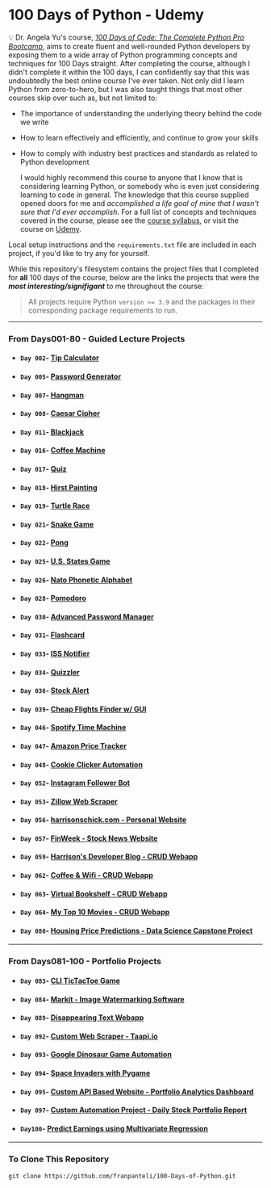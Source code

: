  # 100 Days of Python - Udemy

💡 Dr. Angela Yu's course, [_100 Days of Code: The Complete Python Pro Bootcamp_](https://www.udemy.com/course/100-Days-of-code/), aims to create fluent and well-rounded Python developers by exposing them to a wide array of Python programming concepts and techniques for 100 Days straight. After completing the course, although I didn't complete it within the 100 days, I can confidently say that this was undoubtedly the best online course I've ever taken. Not only did I learn Python from zero-to-hero, but I was also taught things that most other courses skip over such as, but not limited to:
* The importance of understanding the underlying theory behind the code we write
* How to learn effectively and efficiently, and continue to grow your skills
* How to comply with industry best practices and standards as related to Python development

    I would highly recommend this course to anyone that I know that is considering learning Python, or somebody who is even just considering learning to code in general. The knowledge that this course supplied opened doors for me and _accomplished a life goal of mine that I wasn't sure that I'd ever accomplish_. For a full list of concepts and techniques covered in the course, please see the [course syllabus](./syllabus.pdf), or visit the course on [Udemy](https://www.udemy.com/course/100-Days-of-code/).

Local setup instructions and the `requirements.txt` file are included in each project, if you'd like to try any for yourself. 

While this repository's filesystem contains the project files that I completed for **all** 100 days of the course, below are the links the projects that were the **_most interesting/signifigant_** to me throughout the course:

> All projects require Python `version >= 3.9` and the packages in their corresponding package requirements to run.
___

### From **Days001-80** - Guided Lecture Projects
- #### `Day 002`- [Tip Calculator](./Days%20001-005/Day_002/)
- #### `Day 005`- [Password Generator](./Days%20001-005/Day_005/)
- #### `Day 007`- [Hangman](./Days%20006-010/Day_007/)
- #### `Day 008`- [Caesar Cipher](./Days%20006-010/Day_008/)
- #### `Day 011`- [Blackjack](./Days%20011-015/Day_011/)
- #### `Day 016`- [Coffee Machine](./Days%20016-020/Day_016/)
- #### `Day 017`- [Quiz](./Days%20016-020/Day_017/)
- #### `Day 018`- [Hirst Painting](./Days%20016-020/Day_018/)
- #### `Day 019`- [Turtle Race](./Days%20016-020/Day_019/)
- #### `Day 021`- [Snake Game](./Days%20021-025/Day_021/)
- #### `Day 022`- [Pong](./Days%20021-025/Day_022/)
- #### `Day 025`- [U.S. States Game](./Days%20021-025/Day_025/)
- #### `Day 026`- [Nato Phonetic Alphabet](./Days%20026-030/Day_026/)
- #### `Day 028`- [Pomodoro](./Days%20026-030/Day_028/)
- #### `Day 030`- [Advanced Password Manager](./Days%20026-030/Day_030/)
- #### `Day 031`- [Flashcard](./Days%20031-035/Day_031/)
- #### `Day 033`- [ISS Notifier](./Days%20031-035/Day_033/)
- #### `Day 034`- [Quizzler](./Days%20031-035/Day_034/)
- #### `Day 036`- [Stock Alert](./Days%20036-040/Day_036/)
- #### `Day 039`- [Cheap Flights Finder w/ GUI](./Days%20036-040/Day_039/)
- #### `Day 046`- [Spotify Time Machine](./Days%20041-046/Day_046/)
- #### `Day 047`- [Amazon Price Tracker](./Days%20047-050/Day_047/)
- #### `Day 048`- [Cookie Clicker Automation](./Days%20047-050/Day_048/)
- #### `Day 052`- [Instagram Follower Bot](./Days%20051-055/Day_052/)
- #### `Day 053`- [Zillow Web Scraper](./Days%20051-055/Day_053/)
- #### `Day 056`- [harrisonschick.com - Personal Website](./Days%20056-060/Day_056/)
- #### `Day 057`- [FinWeek - Stock News Website](./Days%20056-060/Day_057/)
- #### `Day 059`- [Harrison's Developer Blog - CRUD Webapp](./Days%20056-060/Day_059/)
- #### `Day 062`- [Coffee & Wifi - CRUD Webapp](./Days%20061-065/Day_062/)
- #### `Day 063`- [Virtual Bookshelf - CRUD Webapp](./Days%20061-065/Day_063/)
- #### `Day 064`- [My Top 10 Movies - CRUD Webapp](./Days%20061-065/Day_064/)
- #### `Day 080`- [Housing Price Predictions - Data Science Capstone Project](./Days%20076-080/Day_080/)

___

### From **Days081-100** - Portfolio Projects
- #### `Day 083`- [CLI TicTacToe Game](./Days%20081-085/Day_083/)
- #### `Day 084`- [Markit - Image Watermarking Software](./Days%20081-085/Day_084/)
- #### `Day 089`- [Disappearing Text Webapp](./Days%20086-090/Day_089/)
- #### `Day 092`- [Custom Web Scraper - Taapi.io](./Days%20091-095/Day_092/)
- #### `Day 093`- [Google Dinosaur Game Automation](./Days%20091-095/Day_093/)
- #### `Day 094`- [Space Invaders with Pygame](./Days%20091-095/Day_094/)
- #### `Day 095`- [Custom API Based Website - Portfolio Analytics Dashboard](./Days%20091-095/Day_095/)
- #### `Day 097`- [Custom Automation Project - Daily Stock Portfolio Report](./Days%20096-100/Day_097/)
- #### `Day100`- [Predict Earnings using Multivariate Regression](./Days%20096-100/Day_100/)
___
### To Clone This Repository 
`git clone https://github.com/franpanteli/100-Days-of-Python.git`